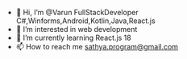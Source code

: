 - 👋 Hi, I’m @Varun FullStackDeveloper C#,Winforms,Android,Kotlin,Java,React.js
- 👀 I’m interested in web development
- 🌱 I’m currently learning React.js 18
- 📫 How to reach me sathya.program@gmail.com

<!---
VarunFullStackDeveloper/VarunFullStackDeveloper is a ✨ special ✨ repository because its `README.md` (this file) appears on your GitHub profile.
You can click the Preview link to take a look at your changes.
--->
